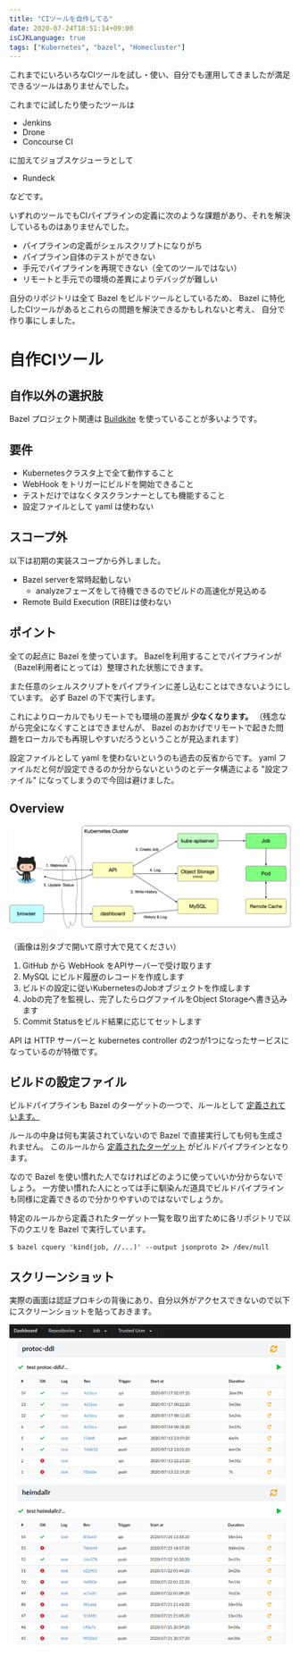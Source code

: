 ```yaml
---
title: "CIツールを自作してる"
date: 2020-07-24T18:51:14+09:00
isCJKLanguage: true
tags: ["Kubernetes", "bazel", "Homecluster"]
---
```


これまでにいろいろなCIツールを試し・使い、自分でも運用してきましたが満足できるツールはありませんでした。

これまでに試したり使ったツールは

* Jenkins
* Drone
* Concourse CI

に加えてジョブスケジューラとして

* Rundeck

などです。

いずれのツールでもCIパイプラインの定義に次のような課題があり、それを解決しているものはありませんでした。

* パイプラインの定義がシェルスクリプトになりがち
* パイプライン自体のテストができない
* 手元でパイプラインを再現できない（全てのツールではない）
* リモートと手元での環境の差異によりデバッグが難しい

自分のリポジトリは全て Bazel をビルドツールとしているため、 Bazel に特化したCIツールがあるとこれらの問題を解決できるかもしれないと考え、
自分で作り事にしました。

# 自作CIツール

## 自作以外の選択肢

Bazel プロジェクト関連は [Buildkite](https://buildkite.com/) を使っていることが多いようです。

## 要件

* Kubernetesクラスタ上で全て動作すること
* WebHook をトリガーにビルドを開始できること
* テストだけではなくタスクランナーとしても機能すること
* 設定ファイルとして yaml は使わない

## スコープ外

以下は初期の実装スコープから外しました。

* Bazel serverを常時起動しない
  * analyzeフェーズをして待機できるのでビルドの高速化が見込める
* Remote Build Execution (RBE)は使わない

## ポイント

全ての起点に Bazel を使っています。
Bazelを利用することでパイプラインが（Bazel利用者にとっては）整理された状態にできます。

また任意のシェルスクリプトをパイプラインに差し込むことはできないようにしています。
必ず Bazel の下で実行します。

これによりローカルでもリモートでも環境の差異が **少なくなります。**
（残念ながら完全になくすことはできませんが、 Bazel のおかげでリモートで起きた問題をローカルでも再現しやすいだろうということが見込まれます）

設定ファイルとして yaml を使わないというのも過去の反省からです。
yaml ファイルだと何が設定できるのか分からないというのとデータ構造による "設定ファイル" になってしまうので今回は避けました。

## Overview

![Overview](./overview.png)

（画像は別タブで開いて原寸大で見てください）

1. GitHub から WebHook をAPIサーバーで受け取ります
1. MySQL にビルド履歴のレコードを作成します
1. ビルドの設定に従いKubernetesのJobオブジェクトを作成します
1. Jobの完了を監視し、完了したらログファイルをObject Storageへ書き込みます
1. Commit Statusをビルド結果に応じてセットします

API は HTTP サーバーと kubernetes controller の2つが1つになったサービスになっているのが特徴です。

## ビルドの設定ファイル

ビルドパイプラインも Bazel のターゲットの一つで、ルールとして [定義されています。](https://github.com/f110/mono/blob/82f8ffaa8aa1aeee2ecd74ab17892499da3b36f3/build/job.bzl#L4-L18)

ルールの中身は何も実装されていないので Bazel で直接実行しても何も生成されません。
このルールから [定義されたターゲット](https://github.com/f110/sandbox/blob/ec73883492860c5ac5e75ee475ad435d94fc7165/BUILD.bazel#L10-L17) がビルドパイプラインとなります。

なので Bazel を使い慣れた人でなければどのように使っていいか分からないでしょう。
一方使い慣れた人にとっては手に馴染んだ道具でビルドパイプラインも同様に定義できるので分かりやすいのではないでしょうか。

特定のルールから定義されたターゲット一覧を取り出すために各リポジトリで以下のクエリを Bazel で実行しています。

```console
$ bazel cquery 'kind(job, //...)' --output jsonproto 2> /dev/null
```

## スクリーンショット

実際の画面は認証プロキシの背後にあり、自分以外がアクセスできないので以下にスクリーンショットを貼っておきます。

![Screenshot](./screenshot.png)
